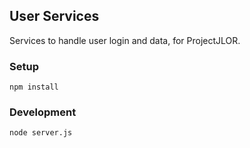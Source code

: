 ## User Services

Services to handle user login and data, for ProjectJLOR.  


### Setup
```
npm install
```

### Development

```
node server.js
```
